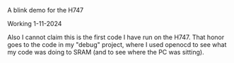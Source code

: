 A blink demo for the H747

Working 1-11-2024

Also I cannot claim this is the first code I have run
on the H747.  That honor goes to the code in my
"debug" project, where I used openocd to see what
my code was doing to SRAM (and to see where the PC
was sitting).
